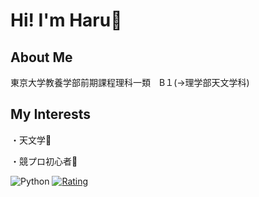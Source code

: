 # Hi! I'm Haru👋
## About Me
東京大学教養学部前期課程理科一類　B１(→理学部天文学科)
## My Interests
・天文学💫

・競プロ初心者🔰

![Python](https://img.shields.io/badge/python-3670A0?style=for-the-badge&logo=python&logoColor=ffdd54)
[![Rating](https://badgen.org/img/atcoder/haruastro/rating/algorithm?style=for-the-badge)](https://atcoder.jp/users/haruastro?contestType=algo)
